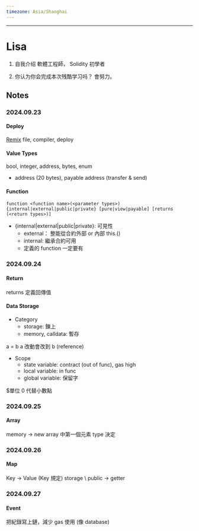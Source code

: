 ```yaml
---
timezone: Asia/Shanghai
---
```



---

# Lisa

1. 自我介绍 
   軟體工程師， Solidity 初學者


2. 你认为你会完成本次残酷学习吗？
   會努力。
   
## Notes

<!-- Content_START -->

### 2024.09.23
#### Deploy
[Remix](https://remix.ethereum.org/) file, compiler, deploy

#### Value Types
bool, integer, address, bytes, enum
- address (20 bytes), payable address (transfer & send)

#### Function
```
function <function name>(<parameter types>) {internal|external|public|private} [pure|view|payable] [returns (<return types>)]
```

- {internal|external|public|private}: 可見性
   - external： 整能從合約外部 or 內部 this.<function name>()
   - internal: 繼承合約可用
   - 定義的  function 一定要有


### 2024.09.24
#### Return
returns 定義回傳值

#### Data Storage
- Category
   - storage: 鍊上
   - memory, calldata: 暫存

a = b a 改動會改到 b (reference)
- Scope
   - state variable: contract (out of func), gas high
   - local variable: in func
   - global variable: 保留字

$單位 0 代替小數點

### 2024.09.25
#### Array
memory -> new
array 中第一個元素 type 決定

### 2024.09.26
#### Map
Key -> Value (Key 規定)
storage \ public -> getter

### 2024.09.27
#### Event
把紀錄寫上鏈，減少 gas 使用 (像 database)

<!-- Content_END -->